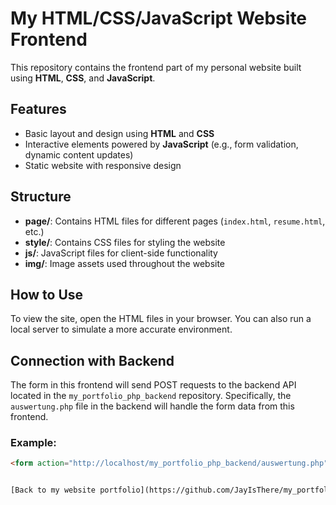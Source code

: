 # My HTML/CSS/JavaScript Website Frontend

This repository contains the frontend part of my personal website built using **HTML**, **CSS**, and **JavaScript**.

## Features
- Basic layout and design using **HTML** and **CSS**
- Interactive elements powered by **JavaScript** (e.g., form validation, dynamic content updates)
- Static website with responsive design

## Structure
- **page/**: Contains HTML files for different pages (`index.html`, `resume.html`, etc.)
- **style/**: Contains CSS files for styling the website
- **js/**: JavaScript files for client-side functionality
- **img/**: Image assets used throughout the website

## How to Use
To view the site, open the HTML files in your browser. You can also run a local server to simulate a more accurate environment.

## Connection with Backend
The form in this frontend will send POST requests to the backend API located in the `my_portfolio_php_backend` repository. Specifically, the `auswertung.php` file in the backend will handle the form data from this frontend.

### Example:
```html
<form action="http://localhost/my_portfolio_php_backend/auswertung.php" method="POST">


[Back to my website portfolio](https://github.com/JayIsThere/my_portfolio)
